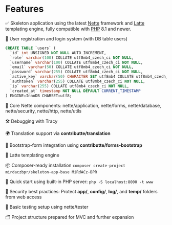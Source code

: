 Features
==================
✅ Skeleton application using the latest [Nette](https://nette.org) framework and [Latte](https://latte.nette.org) templating engine, fully compatible with [PHP](https://www.php.net) 8.1 and newer.

🔐 User registration and login system (with DB table users)

```sql
CREATE TABLE `users` (
  `id` int UNSIGNED NOT NULL AUTO_INCREMENT,
  `role` varchar(100) COLLATE utf8mb4_czech_ci NOT NULL,
  `username` varchar(100) COLLATE utf8mb4_czech_ci NOT NULL,
  `email` varchar(50) COLLATE utf8mb4_czech_ci NOT NULL,
  `password` varchar(255) COLLATE utf8mb4_czech_ci NOT NULL,
  `active_key` varchar(50) CHARACTER SET utf8mb4 COLLATE utf8mb4_czech_ci DEFAULT NULL,
  `authtoken` varchar(255) COLLATE utf8mb4_czech_ci NOT NULL,
  `ip` varchar(255) COLLATE utf8mb4_czech_ci NOT NULL,
  `created_at` timestamp NOT NULL DEFAULT CURRENT_TIMESTAMP
) ENGINE=InnoDB CHARSET=utf8;
```

🧰 Core Nette components: nette/application, nette/forms, nette/database, nette/security, nette/http, nette/utils

🛠 Debugging with Tracy

🌍 Translation support via **contributte/translation**

🧾 Bootstrap-form integration using **contributte/forms-bootstrap**

🎨 Latte templating engine

📦 Composer-ready installation `composer create-project mirdaczbpr/skeleton-app-base MiRdACz-BPR`

🚀 Quick start using built-in PHP server: `php -S localhost:8000 -t www`

🔐 Security best practices: Protect **app/**, **config/**, **log/**, and **temp/** folders from web access

🧪 Basic testing setup using nette/tester

🗂 Project structure prepared for MVC and further expansion
